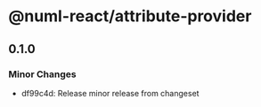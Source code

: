 # @numl-react/attribute-provider

## 0.1.0

### Minor Changes

- df99c4d: Release minor release from changeset
